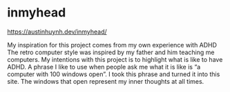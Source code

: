 # inmyhead
https://austinhuynh.dev/inmyhead/

My inspiration for this project comes from my own experience with ADHD The retro computer style was inspired by my father and him teaching me computers. My intentions with this project is to highlight what is like to have ADHD. A phrase I like to use when people ask me what it is like is “a computer with 100 windows open”. I took this phrase and turned it into this site. The windows that open represent my inner thoughts at all times.
